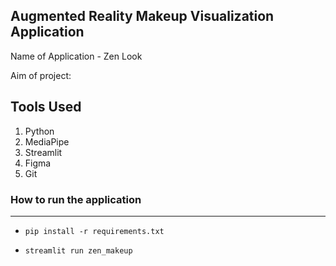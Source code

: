 <!-- @format -->

## Augmented Reality Makeup Visualization Application

Name of Application - Zen Look

Aim of project:

## Tools Used

1. Python
2. MediaPipe
3. Streamlit
4. Figma
5. Git

### How to run the application

---

- `pip install -r requirements.txt`

- `streamlit run zen_makeup`
